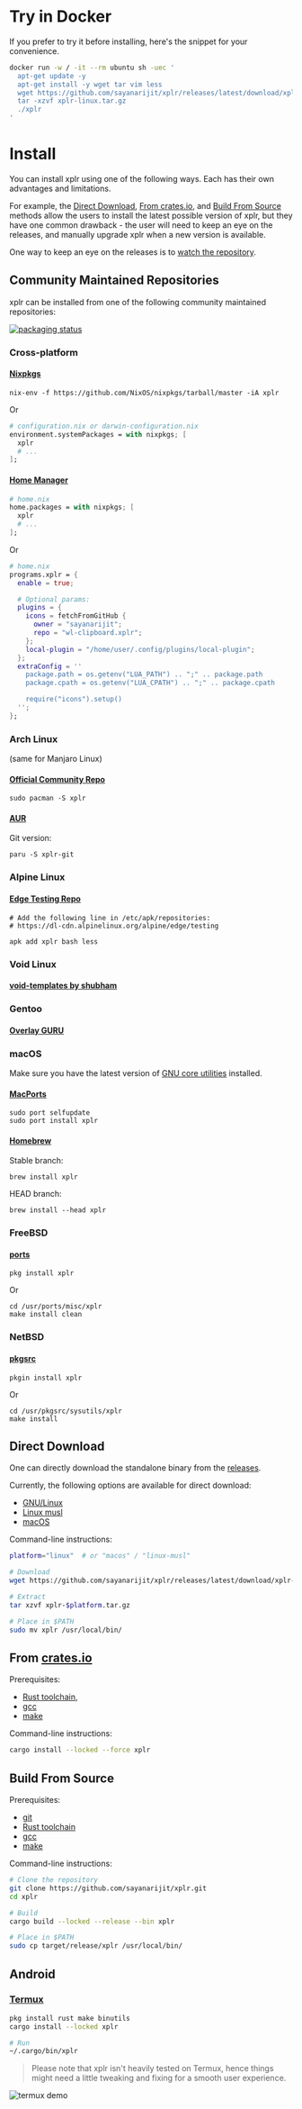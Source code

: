 # Try in Docker

If you prefer to try it before installing, here's the snippet for your
convenience.

```bash
docker run -w / -it --rm ubuntu sh -uec '
  apt-get update -y
  apt-get install -y wget tar vim less
  wget https://github.com/sayanarijit/xplr/releases/latest/download/xplr-linux.tar.gz
  tar -xzvf xplr-linux.tar.gz
  ./xplr
'
```

# Install

You can install xplr using one of the following ways. Each has their own
advantages and limitations.

For example, the [Direct Download][1], [From crates.io][2], and
[Build From Source][3] methods allow the users to install the latest possible
version of xplr, but they have one common drawback - the user will need to keep
an eye on the releases, and manually upgrade xplr when a new version is
available.

One way to keep an eye on the releases is to [watch the repository][4].

## Community Maintained Repositories

xplr can be installed from one of the following community maintained
repositories:

[![packaging status][5]][6]

### Cross-platform

#### [Nixpkgs][10]

```
nix-env -f https://github.com/NixOS/nixpkgs/tarball/master -iA xplr
```

Or

```nix
# configuration.nix or darwin-configuration.nix
environment.systemPackages = with nixpkgs; [
  xplr
  # ...
];
```

#### [Home Manager][30]

```nix
# home.nix
home.packages = with nixpkgs; [
  xplr
  # ...
];
```

Or

```nix
# home.nix
programs.xplr = {
  enable = true;

  # Optional params:
  plugins = {
    icons = fetchFromGitHub {
      owner = "sayanarijit";
      repo = "wl-clipboard.xplr";
    };
    local-plugin = "/home/user/.config/plugins/local-plugin";
  };
  extraConfig = ''
    package.path = os.getenv("LUA_PATH") .. ";" .. package.path
    package.cpath = os.getenv("LUA_CPATH") .. ";" .. package.cpath

    require("icons").setup()
  '';
};
```

### Arch Linux

(same for Manjaro Linux)

#### [Official Community Repo][7]

```
sudo pacman -S xplr
```

#### [AUR][8]

Git version:

```
paru -S xplr-git
```

### Alpine Linux

#### [Edge Testing Repo][27]

```
# Add the following line in /etc/apk/repositories:
# https://dl-cdn.alpinelinux.org/alpine/edge/testing

apk add xplr bash less
```

### Void Linux

#### [void-templates by shubham][9]

### Gentoo

#### [Overlay GURU][28]

### macOS

Make sure you have the latest version of [GNU core utilities][29] installed.

#### [MacPorts][11]

```
sudo port selfupdate
sudo port install xplr
```

#### [Homebrew][12]

Stable branch:

```
brew install xplr
```

HEAD branch:

```
brew install --head xplr
```

### FreeBSD

#### [ports][13]

```
pkg install xplr
```

Or

```
cd /usr/ports/misc/xplr
make install clean
```

### NetBSD

#### [pkgsrc][14]

```
pkgin install xplr
```

Or

```
cd /usr/pkgsrc/sysutils/xplr
make install
```

## Direct Download

One can directly download the standalone binary from the
[releases][15].

Currently, the following options are available for direct download:

- [GNU/Linux][16]
- [Linux musl][26]
- [macOS][17]

Command-line instructions:

```bash
platform="linux"  # or "macos" / "linux-musl"

# Download
wget https://github.com/sayanarijit/xplr/releases/latest/download/xplr-$platform.tar.gz

# Extract
tar xzvf xplr-$platform.tar.gz

# Place in $PATH
sudo mv xplr /usr/local/bin/
```

## From [crates.io][18]

Prerequisites:

- [Rust toolchain][19],
- [gcc][20]
- [make][21]

Command-line instructions:

```bash
cargo install --locked --force xplr
```

## Build From Source

Prerequisites:

- [git][22]
- [Rust toolchain][19]
- [gcc][20]
- [make][21]

Command-line instructions:

```bash
# Clone the repository
git clone https://github.com/sayanarijit/xplr.git
cd xplr

# Build
cargo build --locked --release --bin xplr

# Place in $PATH
sudo cp target/release/xplr /usr/local/bin/
```

## Android

### [Termux][24]

```bash
pkg install rust make binutils
cargo install --locked xplr

# Run
~/.cargo/bin/xplr
```

> Please note that xplr isn't heavily tested on Termux, hence things might need
> a little tweaking and fixing for a smooth user experience.

![termux demo][23]

[1]: #direct-download
[2]: #from-cratesio
[3]: #build-from-source
[4]: https://github.com/sayanarijit/xplr/watchers
[5]: https://repology.org/badge/vertical-allrepos/xplr.svg
[6]: https://repology.org/project/xplr/versions
[7]: https://archlinux.org/packages/extra/x86_64/xplr
[8]: https://aur.archlinux.org/packages/?O=0&SeB=n&K=xplr&outdated=&SB=n&SO=a&PP=50&do_Search=Go
[9]: https://github.com/shubham-cpp/void-pkg-templates
[10]: https://github.com/NixOS/nixpkgs/blob/master/pkgs/applications/file-managers/xplr/default.nix
[11]: https://ports.macports.org/port/xplr
[12]: https://formulae.brew.sh/formula/xplr
[13]: https://cgit.freebsd.org/ports/plain/misc/xplr/
[14]: https://pkgsrc.se/sysutils/xplr
[15]: https://github.com/sayanarijit/xplr/releases
[16]: https://github.com/sayanarijit/xplr/releases/latest/download/xplr-linux.tar.gz
[17]: https://github.com/sayanarijit/xplr/releases/latest/download/xplr-macos.tar.gz
[18]: https://crates.io/crates/xplr
[19]: https://www.rust-lang.org/tools/install
[20]: https://gcc.gnu.org/
[21]: https://www.gnu.org/software/make/
[22]: https://git-scm.com/
[23]: https://github.com/sayanarijit/xplr/assets/11632726/3b61e8c8-76f0-48e8-8734-50e9e7e495b7
[24]: https://termux.dev/
[25]: https://gifyu.com/image/tF2D
[26]: https://github.com/sayanarijit/xplr/releases/latest/download/xplr-linux-musl.tar.gz
[27]: https://pkgs.alpinelinux.org/packages?name=xplr
[28]: https://gpo.zugaina.org/Overlays/guru/app-misc/xplr
[29]: https://formulae.brew.sh/formula/coreutils
[30]: https://github.com/nix-community/home-manager/blob/master/modules/programs/xplr.nix
